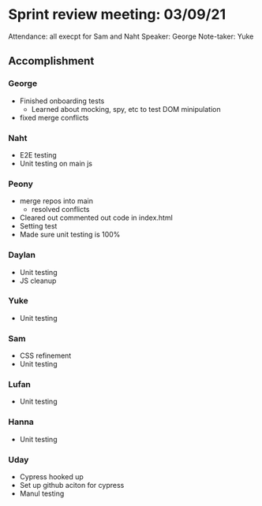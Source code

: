 # Sprint review meeting: 03/09/21
Attendance: all execpt for Sam and Naht
Speaker: George 
Note-taker: Yuke

## Accomplishment
### George
* Finished onboarding tests
  * Learned about mocking, spy, etc to test DOM minipulation
* fixed merge conflicts

### Naht
* E2E testing
* Unit testing on main js

### Peony
* merge repos into main
  * resolved conflicts
* Cleared out commented out code in index.html
* Setting test
* Made sure unit testing is 100%

### Daylan
* Unit testing
* JS cleanup

### Yuke
* Unit testing

### Sam
* CSS refinement
* Unit testing

### Lufan
* Unit testing

### Hanna
* Unit testing

### Uday
* Cypress hooked up
* Set up github aciton for cypress
* Manul testing